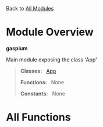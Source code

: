 Back to [All Modules](https://github.com/pyrustic/gaspium/blob/master/docs/modules/README.md#readme)

# Module Overview

**gaspium**
 
Main module exposing the class 'App'

> **Classes:** &nbsp; [App](https://github.com/pyrustic/gaspium/blob/master/docs/modules/content/gaspium/content/classes/App.md#class-app)
>
> **Functions:** &nbsp; None
>
> **Constants:** &nbsp; None

# All Functions



